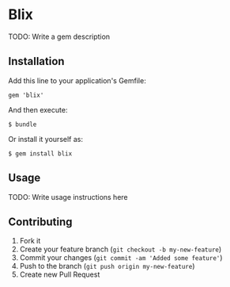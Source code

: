 # Blix

TODO: Write a gem description

## Installation

Add this line to your application's Gemfile:

    gem 'blix'

And then execute:

    $ bundle

Or install it yourself as:

    $ gem install blix

## Usage

TODO: Write usage instructions here

## Contributing

1. Fork it
2. Create your feature branch (`git checkout -b my-new-feature`)
3. Commit your changes (`git commit -am 'Added some feature'`)
4. Push to the branch (`git push origin my-new-feature`)
5. Create new Pull Request
